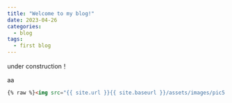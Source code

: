 ```yaml
---
title: "Welcome to my blog!"
date: 2023-04-26
categories:
  - blog
tags:
  - first blog
---
```


under construction！


aa



```html
{% raw %}<img src="{{ site.url }}{{ site.baseurl }}/assets/images/pic5.jpg" alt="">{% endraw %}
```

<img scr = '图片地址'>
